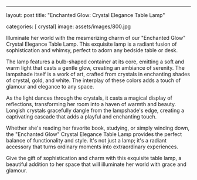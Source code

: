 ---
layout: post
title:  "Enchanted Glow: Crystal Elegance Table Lamp"

categories: [ crystal]
image: assets/images/800.jpg

Illuminate her world with the mesmerizing charm of our "Enchanted Glow" Crystal Elegance Table Lamp. This exquisite lamp is a radiant fusion of sophistication and whimsy, perfect to adorn any bedside table or desk.

The lamp features a bulb-shaped container at its core, emitting a soft and warm light that casts a gentle glow, creating an ambiance of serenity. The lampshade itself is a work of art, crafted from crystals in enchanting shades of crystal, gold, and white. The interplay of these colors adds a touch of glamour and elegance to any space.

As the light dances through the crystals, it casts a magical display of reflections, transforming her room into a haven of warmth and beauty. Longish crystals gracefully dangle from the lampshade's edge, creating a captivating cascade that adds a playful and enchanting touch.

Whether she's reading her favorite book, studying, or simply winding down, the "Enchanted Glow" Crystal Elegance Table Lamp provides the perfect balance of functionality and style. It's not just a lamp; it's a radiant accessory that turns ordinary moments into extraordinary experiences.

Give the gift of sophistication and charm with this exquisite table lamp, a beautiful addition to her space that will illuminate her world with grace and glamour.
